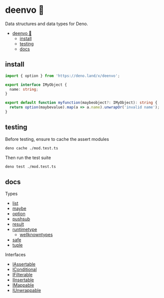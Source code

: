 # deenvo 🦕

Data structures and data types for Deno.

- [deenvo 🦕](#deenvo-)
  - [install](#install)
  - [testing](#testing)
  - [docs](#docs)

## install

```ts
import { option } from 'https://deno.land/x/deenvo';

export interface IMyObject {
  name: string;
}

export default function myfunction(maybeobject?: IMyObject): string {
  return option(maybevalue).map(a => a.name).unwrapOr('invalid name');
}
```

## testing

Before testing, ensure to cache the assert modules

```bash
deno cache ./mod.test.ts
```

Then run the test suite

```bash
deno test ./mod.test.ts
```

## docs

Types

- [list](list.ts.md)
- [maybe](maybe.ts.md)
- [option](option.ts.md)
- [pushsub](pushsub.ts.md)
- [result](result.ts.md)
- [runtimetype](runtimetype.ts.md)
  - [wellknowntypes](runtimetypes.wellknown.ts.md)
- [safe](safe.ts.md)
- [tuple](tuple.ts.md)

Interfaces

- [IAssertable](IAssertable.ts.md)
- [IConditional](IConditional.ts.md)
- [IFilterable](IFilterable.ts.md)
- [IInsertable](IInsertable.ts.md)
- [IMappable](IMappable.ts.md)
- [IUnwrappable](IUnwrappable.ts.md)